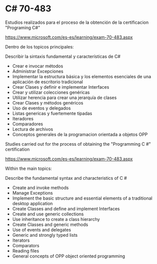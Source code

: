 # C# 70-483

Estudios realizados para el proceso de la obtención de la certificacion "Programing C#"

https://www.microsoft.com/es-es/learning/exam-70-483.aspx

Dentro de los topicos principales: 

Describir la sintaxis fundamental y características de C#
* Crear e invocar métodos
* Administrar Excepciones
* Implementar la estructura básica y los elementos esenciales de una aplicación de escritorio tradicional
* Crear Clases y definir e implementar Interfaces
* Crear y utilizar colecciones genéricas
* Utilizar herencia para crear una jerarquía de clases
* Crear Clases y métodos genéricos
* Uso de eventos y delegados
* Listas genericas y fuertemente tipadas
* Iteradores
* Comparadores
* Lectura de archivos
* Conceptos generales de la programacion orientada a objetos OPP

Studies carried out for the process of obtaining the "Programming C #" certification

https://www.microsoft.com/es-es/learning/exam-70-483.aspx

Within the main topics:

Describe the fundamental syntax and characteristics of C #
* Create and invoke methods
* Manage Exceptions
* Implement the basic structure and essential elements of a traditional desktop application
* Create Classes and define and implement Interfaces
* Create and use generic collections
* Use inheritance to create a class hierarchy
* Create Classes and generic methods
* Use of events and delegates
* Generic and strongly typed lists
* Iterators
* Comparators
* Reading files
* General concepts of OPP object oriented programming

